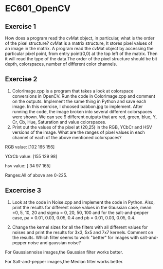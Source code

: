 # EC601_OpenCV
## Exercise 1
How does a program read the cvMat object, in particular, what is the order of the pixel structure?
cvMat is a matrix structure, It stores pixel values of an image in the matrix. A program read the cvMat object by accessing the particular
pixel point, from entry point(0,0) at the top left of the matrix. Then it will read the type of the data.The order of the pixel structure
should be bit depth, colorspaces, number of different color channels.

## Exercise 2
1. ColorImage.cpp is a program that takes a look at colorspace conversions in OpenCV. Run the code in ColorImage.cpp and comment on the outputs. Implement the same thing in Python and save each image.
In this exercise, I choosed babbon.jpg to implement. After running the code, the image broken into several different colorspaces were shown. We can see 9 different outputs that are red, green, blue, Y, Cr, Cb, Hue, Saturation and value colorspaces.
2. Print out the values of the pixel at (20,25) in the RGB, YCbCr and HSV versions of the image. What are the ranges of pixel values in each channel of each of the above mentioned colorspaces?

RGB value:  [102 165 156]

YCrCb value:  [155 129  98]

hsv value:  [ 34  97 165]

Ranges:All of above are 0-225.

## Excercise 3
1. Look at the code in Noise.cpp and implement the code in Python. Also, print the results for different noise values in the Gaussian case,  mean =0, 5, 10, 20 and sigma = 0, 20, 50, 100 and for the salt-and-pepper case, pa = 0.01, 0.03, 0.05, 0.4 and pb = 0.01, 0.03, 0.05, 0.4.

2. Change the kernel sizes for all the filters with all different values for noises and print the results for 3x3, 5x5 and 7x7 kernels. Comment on the results. Which filter seems to work "better" for images with salt-and-pepper noise and gaussian noise?

For Gaussiannoise images,the Gaussian filter works better.

For Salt-and-pepper images,the Median filter works better.


